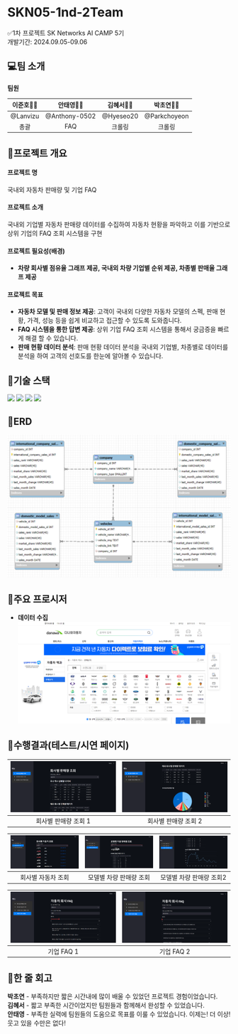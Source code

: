 # SKN05-1nd-2Team

 ✅1차 프로젝트
 SK Networks AI CAMP 5기<br>
 개발기간: 2024.09.05-09.06
 
  ## 💻팀 소개
**팀원**

|  **이준호👨‍💻** |  **안태영👨‍💻** |  **김혜서👩‍💻** |  **박초연👩‍💻** |
|:---------:|:---------:|:---------:|:-----------:|
| @Lanvizu | @Anthony-0502 | @Hyeseo20 |  @Parkchoyeon |
| 총괄| FAQ | 크롤링| 크롤링|

 
## 📑프로젝트 개요
#### 프로젝트 명 
국내외 자동차 판매량 및 기업 FAQ
#### 프로젝트 소개 
국내외 기업별 자동차 판매량 데이터를 수집하여 자동차 현황을 파악하고 이를 기반으로 상위 기업의 FAQ 조회 시스템을 구현
#### 프로젝트 필요성(배경)
- **차량 회사별 점유율 그래프 제공, 국내외 차량 기업별 순위 제공, 차종별 판매율 그래프 제공**

#### 프로젝트 목표
- **자동차 모델 및 판매 정보 제공**: 고객이 국내외 다양한 자동차 모델의 스펙, 판매 현황, 가격, 성능 등을 쉽게 비교하고 접근할 수 있도록 도와줍니다.
- **FAQ 시스템을 통한 답변 제공**: 상위 기업 FAQ 조회 시스템을 통해서 궁금증을 빠르게 해결 할 수 있습니다. 
- **판매 현황 데이터 분석**: 판매 현황 데이터 분석을 국내외 기업별, 차종별로 데이터를 분석을 하여 고객의 선호도를 한눈에 알아볼 수 있습니다. 
## 📑기술 스택
 <img src="https://img.shields.io/badge/mysql-4479A1?style=flat-square&logo=MySQL&logoColor=white"/></a>
 <img src="https://img.shields.io/badge/jupyter-F37626?style=flat-square&logo=jupyter&logoColor=white"/></a>
 <img src="https://img.shields.io/badge/python-3776AB?style=flat-square&logo=python&logoColor=white"/></a>
 <img src="https://img.shields.io/badge/streamlit-FF4B4B?style=flat-square&logo=streamlit&logoColor=white"/></a>


## 📑ERD
 ![erd사진](./images/erd.png)
## 📑주요 프로시저
- **데이터 수집**
![다나와 홈페이지](./images/screen.png)


## 📑수행결과(테스트/시연 페이지)
| ![메인페이지](./images/mainpage.png) | ![메인페이지](./images/mainpage2.png) |
|:-----------------------------------:|:-------------------------------------:|
| 회사별 판매량 조회 1 | 회사별 판매량 조회 2 |

| ![메인페이지](./images/subpage1.png) | ![메인페이지](./images/subpage2.png) | ![메인페이지](./images/subpage3.png) | 
|:-----------------------------------:|:-------------------------------------:|:--------------------------------------:|
| 회사별 자동차 조회 | 모델별 차량 판매량 조회 | 모델별 차량 판매량 조회2 |

| ![FAQ페이지](./images/faq1.png) | ![FAQ페이지](./images/faq2.png) |
|:-----------------------------------:|:-------------------------------------:|
| 기업 FAQ 1 | 기업 FAQ 2 |
 
## 📓한 줄 회고
**박초연** - 부족하지만 짧은 시간내에 많이 배울 수 있었던 프로젝트 경험이었습니다. <br>
**김혜서** - 짧고 부족한 시간이었지만 팀원들과 함께해서 완성할 수 있었습니다. <br>
**안태영** - 부족한 실력에 팀원들의 도움으로 목표를 이룰 수 있었습니다. 이제는! 더 이상! 웃고 있을 수만은 없다!

